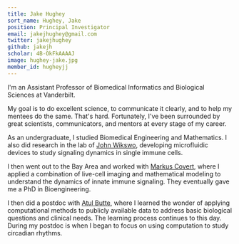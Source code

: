 ```yaml
---
title: Jake Hughey
sort_name: Hughey, Jake
position: Principal Investigator
email: jakejhughey@gmail.com
twitter: jakejhughey
github: jakejh
scholar: 4B-OkFkAAAAJ
image: hughey-jake.jpg
member_id: hugheyjj
---
```


I'm an Assistant Professor of Biomedical Informatics and Biological Sciences at Vanderbilt.

My goal is to do excellent science, to communicate it clearly, and to help my mentees do the same. That's hard. Fortunately, I've been surrounded by great scientists, communicators, and mentors at every stage of my career.

As an undergraduate, I studied Biomedical Engineering and Mathematics. I also did research in the lab of [John Wikswo](http://www.vanderbilt.edu/viibre/wikswo.php), developing microfluidic devices to study signaling dynamics in single immune cells.

I then went out to the Bay Area and worked with [Markus Covert](https://www.covert.stanford.edu), where I applied a combination of live-cell imaging and mathematical modeling to understand the dynamics of innate immune signaling. They eventually gave me a PhD in Bioengineering.

I then did a postdoc with [Atul Butte](http://buttelab.ucsf.edu), where I learned the wonder of applying computational methods to publicly available data to address basic biological questions and clinical needs. The learning process continues to this day. During my postdoc is when I began to focus on using computation to study circadian rhythms.
